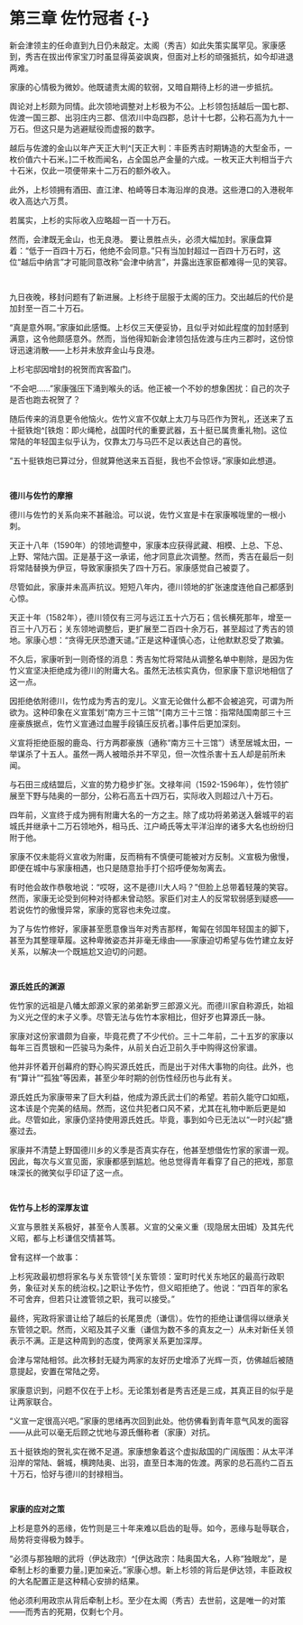 # 第三章 佐竹冠者 {-}


新会津领主的任命直到九日仍未敲定。太阁（秀吉）如此失策实属罕见。家康感到，秀吉在拔出传家宝刀时虽显得英姿飒爽，但面对上杉的顽强抵抗，如今却进退两难。

家康的心情极为微妙。他既谴责太阁的软弱，又暗自期待上杉的进一步抵抗。

舆论对上杉颇为同情。此次领地调整对上杉极为不公。上杉领包括越后一国七郡、佐渡一国三郡、出羽庄内三郡、信浓川中岛四郡，总计十七郡，公称石高为九十一万石。但这只是为逃避赋役而虚报的数字。

越后与佐渡的金山以年产天正大判^[天正大判：丰臣秀吉时期铸造的大型金币，一枚价值六十石米。]二千枚而闻名，占全国总产金量的六成。一枚天正大判相当于六十石米，仅此一项便带来十二万石的额外收入。

此外，上杉领拥有酒田、直江津、柏崎等日本海沿岸的良港。这些港口的入港税年收入高达六万贯。

若属实，上杉的实际收入应略超一百一十万石。

然而，会津既无金山，也无良港。
要让景胜点头，必须大幅加封。家康盘算着：“低于一百四十万石，他绝不会同意。”只有当加封超过一百四十万石时，这位“越后中纳言”才可能同意改称“会津中纳言”，并露出连家臣都难得一见的笑容。

<p style="margin-bottom: 3em;"></p>

九日夜晚，移封问题有了新进展。上杉终于屈服于太阁的压力。交出越后的代价是加封至一百二十万石。

“真是意外啊。”家康如此感慨。上杉仅三天便妥协，且似乎对如此程度的加封感到满意，这令他颇感意外。然而，当他得知新会津领包括佐渡与庄内三郡时，这份惊讶迅速消散——上杉并未放弃金山与良港。

上杉宅邸因增封的祝贺而宾客盈门。

“不会吧……”家康强压下涌到喉头的话。他正被一个不妙的想象困扰：自己的次子是否也跑去祝贺了？

随后传来的消息更令他恼火。佐竹义宣不仅献上太刀与马匹作为贺礼，还送来了五十挺铁炮^[铁炮：即火绳枪，战国时代的重要武器，五十挺已属贵重礼物]。这位常陆的年轻国主似乎认为，仅靠太刀与马匹不足以表达自己的喜悦。

“五十挺铁炮已算过分，但就算他送来五百挺，我也不会惊讶。”家康如此想道。

<p style="margin-bottom: 3em;"></p>

**德川与佐竹的摩擦**

德川与佐竹的关系向来不甚融洽。可以说，佐竹义宣是卡在家康喉咙里的一根小刺。

天正十八年（1590年）的领地调整中，家康本应获得武藏、相模、上总、下总、上野、常陆六国。正是基于这一承诺，他才同意此次调整。然而，秀吉在最后一刻将常陆替换为伊豆，导致家康损失了四十万石。家康感觉自己被耍了。

尽管如此，家康并未高声抗议。短短八年内，德川领地的扩张速度连他自己都感到心惊。

天正十年（1582年），德川领仅有三河与远江五十六万石；信长横死那年，增至一百三十八万石；关东领地调整后，更扩展至二百四十余万石，甚至超过了秀吉的领地。家康心想：“贪得无厌恐遭天谴。”正是这种谨慎心态，让他默默忍受了欺骗。

不久后，家康听到一则奇怪的消息：秀吉匆忙将常陆从调整名单中剔除，是因为佐竹义宣坚决拒绝成为德川的附庸大名。虽然无法核实真伪，但家康下意识地相信了这一点。

因拒绝依附德川，佐竹成为秀吉的宠儿。义宣无论做什么都不会被追究，可谓为所欲为。这种印象在义宣策划“南方三十三馆”^[南方三十三馆：指常陆国南部三十三座豪族据点，佐竹义宣通过血腥手段镇压反抗者。]事件后更加深刻。

义宣将拒绝臣服的鹿岛、行方两郡豪族（通称“南方三十三馆”）诱至居城太田，一举谋杀了十五人。虽然一两人被暗杀并不罕见，但一次性杀害十五人却是前所未闻。

与石田三成结盟后，义宣的势力稳步扩张。文禄年间（1592-1596年），佐竹领扩展至下野与陆奥的一部分，公称石高五十四万石，实际收入则超过八十万石。

四年前，义宣终于成为拥有附庸大名的一方之主。除了成功将弟弟送入磐城平的岩城氏并继承十二万石领地外，相马氏、江户崎氏等太平洋沿岸的诸多大名也纷纷归附于他。

家康不仅未能将义宣收为附庸，反而稍有不慎便可能被对方反制。义宣极为傲慢，即便在城中与家康相遇，也只是随意抬手打个招呼便匆匆离去。

有时他会故作恭敬地说：“哎呀，这不是德川大人吗？”但脸上总带着轻蔑的笑容。然而，家康无论受到何种对待都未曾动怒。家臣们对主人的反常软弱感到疑惑——若说佐竹的傲慢异常，家康的宽容也未免过度。

为了与佐竹修好，家康甚至愿意像当年对秀吉那样，匍匐在邻国年轻国主的脚下，甚至为其整理草履。这种卑微姿态并非毫无缘由——家康迫切希望与佐竹建立友好关系，以解决一个既尴尬又迫切的问题。

<p style="margin-bottom: 3em;"></p>

**源氏姓氏的渊源**

佐竹家的远祖是八幡太郎源义家的弟弟新罗三郎源义光。而德川家自称源氏，始祖为义光之侄的末子义季。尽管无法与佐竹本家相比，但好歹也算源氏一脉。

家康对这份家谱颇为自豪，毕竟花费了不少代价。三十二年前，二十五岁的家康以每年三百贯银和一匹骏马为条件，从前关白近卫前久手中购得这份家谱。

他并非怀着开创幕府的野心购买源氏姓氏，而是出于对伟大事物的向往。此外，也有“算计”“孤独”等因素，甚至少年时期的创伤性经历也与此有关。

源氏姓氏为家康带来了巨大利益，他成为源氏武士们的希望。若前久能守口如瓶，这本该是个完美的结局。然而，这位共犯者口风不紧，尤其在礼物中断后更是如此。尽管如此，家康仍坚持使用源氏姓氏。毕竟，事到如今已无法以“一时兴起”搪塞过去。

家康并不清楚上野国德川乡的义季是否真实存在，他甚至想借佐竹家的家谱一观。因此，每次与义宣见面，家康都感到尴尬。他总觉得青年看穿了自己的把戏，那意味深长的微笑似乎印证了这一点。

<p style="margin-bottom: 3em;"></p>

**佐竹与上杉的深厚友谊**

义宣与景胜关系极好，甚至令人羡慕。义宣的父亲义重（现隐居太田城）及其先代义昭，都与上杉谦信交情甚笃。

曾有这样一个故事：

上杉宪政最初想将家名与关东管领^[关东管领：室町时代关东地区的最高行政职务，象征对关东的统治权。]之职让予佐竹，但义昭拒绝了。他说：“四百年的家名不可舍弃，但若只让渡管领之职，我可以接受。”

最终，宪政将家谱让给了越后的长尾景虎（谦信）。佐竹的拒绝让谦信得以继承关东管领之职。然而，义昭及其子义重（谦信为数不多的真友之一）从未对新任关领表示不满。正是这种周到的态度，使两家关系更加深厚。

会津与常陆相邻。此次移封无疑为两家的友好历史增添了光辉一页，仿佛越后被随意提起，安置在常陆之旁。

家康意识到，问题不仅在于上杉。无论策划者是秀吉还是三成，其真正目的似乎是让两家联合。

“义宣一定很高兴吧。”家康的思绪再次回到此处。他仿佛看到青年意气风发的面容——从此可以毫无后顾之忧地与源氏僭称者（家康）对抗。

五十挺铁炮的贺礼实在微不足道。家康想象着这个虚拟敌国的广阔版图：从太平洋沿岸的常陆、磐城，横跨陆奥、出羽，直至日本海的佐渡。两家的总石高约二百五十万石，恰好与德川的封禄相当。

<p style="margin-bottom: 3em;"></p>

**家康的应对之策**

上杉是意外的恶缘，佐竹则是三十年来难以启齿的耻辱。如今，恶缘与耻辱联合，局势将变得极为棘手。

“必须与那独眼的武将（伊达政宗）^[伊达政宗：陆奥国大名，人称“独眼龙”，是牵制上杉的重要力量。]更加亲近。”家康心想。新上杉领的背后是伊达领，丰臣政权的大名配置正是这种精心安排的结果。

他必须利用政宗从背后牵制上杉。至少在太阁（秀吉）去世前，这是唯一的对策——而秀吉的死期，仅剩七个月。
